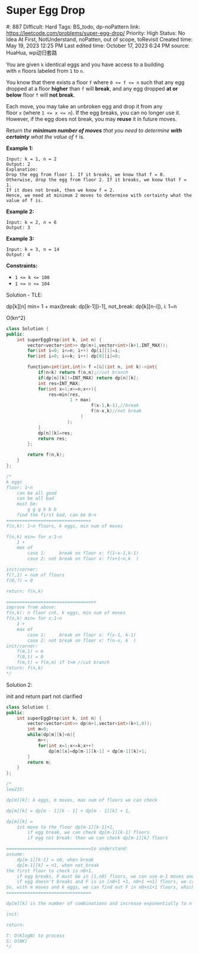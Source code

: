 # Super Egg Drop

#: 887
Difficult: Hard
Tags: BS_todo, dp-noPattern
link: https://leetcode.com/problems/super-egg-drop/
Priority: High
Status: No Idea At First, NotUnderstand, noPatten, out of scope, toRevisit
Created time: May 19, 2023 12:25 PM
Last edited time: October 17, 2023 6:24 PM
source: HuaHua, wp动归套路

You are given `k` identical eggs and you have access to a building with `n` floors labeled from `1` to `n`.

You know that there exists a floor `f` where `0 <= f <= n` such that any egg dropped at a floor **higher** than `f` will **break**, and any egg dropped **at or below** floor `f` will **not break**.

Each move, you may take an unbroken egg and drop it from any floor `x` (where `1 <= x <= n`). If the egg breaks, you can no longer use it. However, if the egg does not break, you may **reuse** it in future moves.

Return *the **minimum number of moves** that you need to determine **with certainty** what the value of* `f` is.

**Example 1:**

```
Input: k = 1, n = 2
Output: 2
Explanation:
Drop the egg from floor 1. If it breaks, we know that f = 0.
Otherwise, drop the egg from floor 2. If it breaks, we know that f = 1.
If it does not break, then we know f = 2.
Hence, we need at minimum 2 moves to determine with certainty what the value of f is.

```

**Example 2:**

```
Input: k = 2, n = 6
Output: 3

```

**Example 3:**

```
Input: k = 3, n = 14
Output: 4

```

**Constraints:**

- `1 <= k <= 100`
- `1 <= n <= 104`

Solution - TLE:

dp[k][n] min= 1 + max(break: dp[k-1][i-1], not_break: dp[k][n-i]), i: 1~n

O(kn^2)

```cpp
class Solution {
public:
    int superEggDrop(int k, int n) {
        vector<vector<int>> dp(n+1,vector<int>(k+1,INT_MAX));
        for(int i=0; i<=n; i++) dp[i][1]=i;
        for(int i=0; i<=k; i++) dp[0][i]=0;

        function<int(int,int)> f =[&](int n, int k)->int{
            if(n<k) return f(n,n);//cut branch
            if(dp[n][k]!=INT_MAX) return dp[n][k];
            int res=INT_MAX;
            for(int x=1;x<=n;x++){
                res=min(res,
                        1 + max(
                                f(x-1,k-1),//break
                                f(n-x,k)//not break
                            )
                       );
            }
            dp[n][k]=res;
            return res;
        };

        return f(n,k);
    }
};

/*
k eggs
floor: 1~n
    can be all good
    can be all bad
    must be:
        g g g b b b
    find the first bad, can be 0~n
================================
f(n,k): 1~n floors, k eggs, min num of moves

f(n,k) min= for x:1~n
    1 + 
    max of
        case 1:     break on floor x: f(1~x-1,k-1)
        case 2: not break on floor x: f(x+1~n,k  )

init/corner:
f(?,1) = num of floors
f(0,?) = 0

return: f(n,k)

================================>>
improve from above:
f(n,k): n floor cnt, k eggs, min num of moves
f(n,k) min= for x:1~n
    1 + 
    max of
        case 1:     break on floor x: f(x-1, k-1)
        case 2: not break on floor x: f(n-x, k  )
init/corner:
    f(m,1) = m
    f(0,t) = 0
    f(m,t) = f(m,m) if t>m //cut branch
return: f(n,k)
*/
```

Solution 2:

init and return part not clarified

```cpp
class Solution {
public:
    int superEggDrop(int k, int n) {
        vector<vector<int>> dp(n+1,vector<int>(k+1,0));
        int m=0;
        while(dp[m][k]<n){
            m++;
            for(int x=1;x<=k;x++)
                dp[m][x]=dp[m-1][k-1] + dp[m-1][k]+1;
        }
        return m;
    }
};

/*
lee215:

dp[m][k]: k eggs, m moves, max num of floors we can check

dp[m][k] = dp[m - 1][k - 1] + dp[m - 1][k] + 1,

dp[m][k] = 
    1st move to the floor dp[m-1][k-1]+1,
        if egg break, we can check dp[m-1][k-1] floors
        if egg not break: then we can check dp[m-1][k] floors

================================to understand:    
assume:
    dp[m-1][k-1] = n0, when break
    dp[m-1][k] = n1, when not_break
the first floor to check is n0+1.
    if egg breaks, F must be in [1,n0] floors, we can use m-1 moves and k-1 eggs to find out F is which one.
    if egg doesn't breaks and F is in [n0+1 +1, n0+1 +n1] floors, we can use m-1 moves and k eggs to find out F is which one.
So, with m moves and k eggs, we can find out F in n0+n1+1 floors, whichever F is
================================

dp[m][k] is the number of combinations and increase exponentially to n

init:

return:

T: O(KlogN) to process
S: O(NK)
*/
```